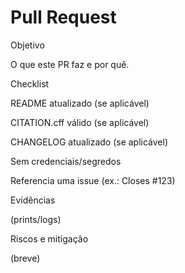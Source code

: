 # Pull Request

Objetivo

O que este PR faz e por quê.

Checklist

 README atualizado (se aplicável)

 CITATION.cff válido (se aplicável)

 CHANGELOG atualizado (se aplicável)

 Sem credenciais/segredos

 Referencia uma issue (ex.: Closes #123)

Evidências

(prints/logs)

Riscos e mitigação

(breve)
